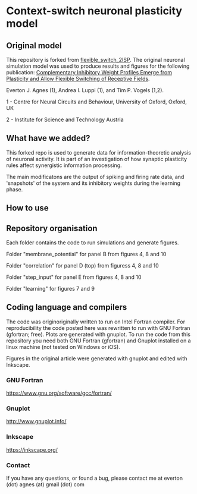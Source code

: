 # Context-switch neuronal plasticity model

## Original model

This repository is forked from [flexible_switch_2ISP](https://github.com/ejagnes/flexible_switch_2ISP). The original neuronal simulation model was used to produce results and figures for the following publication:
[Complementary Inhibitory Weight Profiles Emerge from Plasticity and Allow Flexible Switching of Receptive Fields](https://www.jneurosci.org/content/40/50/9634).

Everton J. Agnes (1), Andrea I. Luppi (1), and Tim P. Vogels (1,2).

1 - Centre for Neural Circuits and Behaviour, University of Oxford, Oxford, UK

2 - Institute for Science and Technology Austria 

## What have we added?

This forked repo is used to generate data for information-theoretic analysis of neuronal activity. It is part of an investigation of how synaptic plasticity rules affect synergistic information processing. 

The main modificatons are the output of spiking and firing rate data, and 'snapshots' of the system and its inhibitory weights during the learning phase.

## How to use

## Repository organisation

Each folder contains the code to run simulations and generate figures.

Folder "membrane_potential" for panel B from figures 4, 8 and 10

Folder "correlation" for panel D (top) from figuress 4, 8 and 10

Folder "step_input" for panel E from figures 4, 8 and 10

Folder "learning" for figures 7 and 9

## Coding language and compilers

The code was originoriginally written to run on Intel Fortran compiler. For reproducibility the code posted here was rewritten to run with GNU Fortran (gfortran; free). Plots are generated with gnuplot. To run the code from this repository you need both GNU Fortran (gfortran) and Gnuplot installed on a linux machine (not tested on Windows or iOS).

Figures in the original article were generated with gnuplot and edited with Inkscape.

### GNU Fortran

https://www.gnu.org/software/gcc/fortran/

### Gnuplot

http://www.gnuplot.info/

### Inkscape

https://inkscape.org/

### Contact

If you have any questions, or found a bug, please contact me at everton (dot) agnes (at) gmail (dot) com
